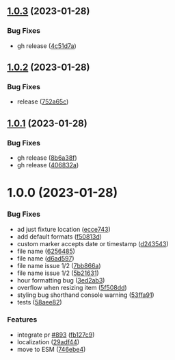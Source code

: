 ## [1.0.3](https://github.com/florianbepunkt/timeline/compare/v1.0.2...v1.0.3) (2023-01-28)


### Bug Fixes

* gh release ([4c51d7a](https://github.com/florianbepunkt/timeline/commit/4c51d7ac34681604fb40cea17f79b68d5ab89825))

## [1.0.2](https://github.com/florianbepunkt/timeline/compare/v1.0.1...v1.0.2) (2023-01-28)


### Bug Fixes

* release ([752a65c](https://github.com/florianbepunkt/timeline/commit/752a65c556768d49f584e4681d02bcba4b6c65db))

## [1.0.1](https://github.com/florianbepunkt/timeline/compare/v1.0.0...v1.0.1) (2023-01-28)


### Bug Fixes

* gh release ([8b6a38f](https://github.com/florianbepunkt/timeline/commit/8b6a38fb6ea35b7a79c15668f0bf9d6908eeb6a0))
* gh release ([406832a](https://github.com/florianbepunkt/timeline/commit/406832ac7d8883322a9333886312b0639d71f118))

# 1.0.0 (2023-01-28)


### Bug Fixes

* ad just fixture location ([ecce743](https://github.com/florianbepunkt/timeline/commit/ecce7437fc27717dd47d7d671c6d0d7b4e8f5214))
* add default formats ([f50813d](https://github.com/florianbepunkt/timeline/commit/f50813d6cdee1e6ad9e9d995b447a97cc5e5e68a))
* custom marker accepts date or timestamp ([d243543](https://github.com/florianbepunkt/timeline/commit/d243543bf1cb17603f3176b6ba45739b224fb8d5))
* file name ([6256485](https://github.com/florianbepunkt/timeline/commit/625648587bee668b5f69c606dfc7027c1237fc7e))
* file name ([d6ad597](https://github.com/florianbepunkt/timeline/commit/d6ad597561067b63e40198eced4b2d078721230e))
* file name issue 1/2 ([7bb866a](https://github.com/florianbepunkt/timeline/commit/7bb866a472c1dbbb9fca6627c940e92203a22224))
* file name issue 1/2 ([5b21631](https://github.com/florianbepunkt/timeline/commit/5b216311fcb59398b88a08d10e94730559d141bb))
* hour formatting bug ([3ed2ab3](https://github.com/florianbepunkt/timeline/commit/3ed2ab33adfa1e5636b65d890ae90cffea85747d))
* overflow when resizing item ([5f508dd](https://github.com/florianbepunkt/timeline/commit/5f508ddc44096558158b55129722ed7b0e3f0f99))
* styling bug shorthand console warning ([53ffa91](https://github.com/florianbepunkt/timeline/commit/53ffa918c8947e5def043901c45d04f9b9918d1c))
* tests ([58aee82](https://github.com/florianbepunkt/timeline/commit/58aee82d01e82e8a29c130dcd45807663139edd3))


### Features

* integrate pr [#893](https://github.com/florianbepunkt/timeline/issues/893) ([fb127c9](https://github.com/florianbepunkt/timeline/commit/fb127c959691f6f0e4743816e87d16aa74f03d4a))
* localization ([29adf44](https://github.com/florianbepunkt/timeline/commit/29adf44893bbc274fa5d8b17ea5962154606eb9d))
* move to ESM ([746ebe4](https://github.com/florianbepunkt/timeline/commit/746ebe42f21aa5e31be382389c7d0c97c1ef0ca4))
